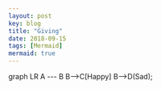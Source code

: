 ```yaml
---
layout: post
key: blog
title: "Giving"
date: 2018-09-15
tags: [Mermaid]
mermaid: true
---
```


<div class="mermaid">
graph LR
    A --- B
    B-->C[Happy]
    B-->D(Sad);
</div>